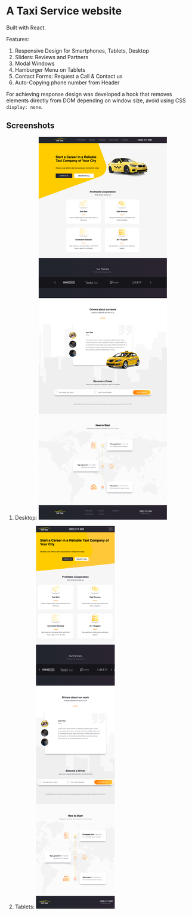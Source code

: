 # A Taxi Service website

Built with React.

Features:
1. Responsive Design for Smartphones, Tablets, Desktop
2. Sliders: Reviews and Partners
3. Modal Windows
4. Hamburger Menu on Tablets
5. Contact Forms: Request a Call & Contact us
6. Auto-Copying phone number from Header

For achieving response design was developed a hook that removes elements
directly from DOM depending on window size, avoid using CSS `display: none`.

## Screenshots
1. Desktop:
![Desktop View](Desktop.png)

2. Tablets:
![Tablet View](Tablet.png)